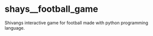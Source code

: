 # shays__football_game
Shivangs interactive game for football made with python programming language.
